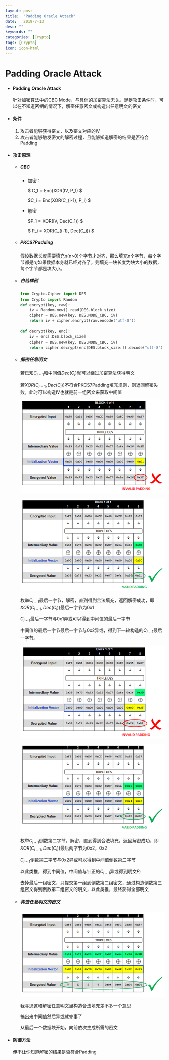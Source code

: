 ```yaml
---
layout: post
title:  "Padding Oracle Attack"
date:   2019-7-13
desc: ""
keywords: ""
categories: [Crypto]
tags: [Crypto]
icon: icon-html
---
```


# Padding Oracle Attack

* #### Padding Oracle Attack

  针对加密算法中的CBC Mode，与具体的加密算法无关。满足攻击条件时，可以在不知道密钥的情况下，解密任意密文或构造出任意明文的密文

* #### 条件

  1. 攻击者能够获得密文，以及密文对应的IV
  2. 攻击者能够触发密文的解密过程，且能够知道解密的结果是否符合Padding

* #### 攻击原理

  * ##### CBC

    - 加密：

      $ C_1 = Enc(XOR(IV, P_1) $

      $C_i = Enc(XOR(C_{i-1}, P_i) $

    - 解密

      $P_1 = XOR(IV, Dec(C_1)) $

      $ P_i = XOR(C_{i-1}, Dec(C_i)) $

  * ##### PKCS7Padding

    假设数据长度需要填充n(n>0)个字节才对齐，那么填充n个字节，每个字节都是n;如果数据本身就已经对齐了，则填充一块长度为块大小的数据，每个字节都是块大小。

  * ##### 白给样例

    ```python
    from Crypto.Cipher import DES
    from Crypto import Random
    def encrypt(key, raw):
        iv = Random.new().read(DES.block_size)
        cipher = DES.new(key, DES.MODE_CBC, iv)
        return iv + cipher.encrypt(raw.encode("utf-8"))
    
    def decrypt(key, enc):
        iv = enc[:DES.block_size]
        cipher = DES.new(key, DES.MODE_CBC, iv)
        return cipher.decrypt(enc[DES.block_size:]).decode("utf-8")
    
    ```

    

  * ##### 解密任意明文

    若已知$C_{i-1}$和中间值$Dec(C_i)$就可以绕过加密算法获得明文

    若$XOR(C_{i-1}, Dec(C_i))$不符合PKCS7Padding填充规则，则返回解密失败，此时可以构造IV也就是前一组密文来获取中间值

    ![3](https://raw.githubusercontent.com/AiDaiP/images/master/Padding%20Oracle%20Attack/3.png)

    ![1](https://raw.githubusercontent.com/AiDaiP/images/master/Padding%20Oracle%20Attack/1.png)

    枚举$C_{i-1}$最后一字节，解密，直到得到合法填充，返回解密成功，即$XOR(C_{i-1}, Dec(C_i))$最后一字节为0x1

    $C_{i-1}$最后一字节与0x1异或可以得到中间值的最后一字节

    中间值的最后一字节最后一字节与0x2异或，得到下一轮构造的$C_{i-1}$最后一字节。

    ![4](https://raw.githubusercontent.com/AiDaiP/images/master/Padding%20Oracle%20Attack/4.png)

    ![2](https://raw.githubusercontent.com/AiDaiP/images/master/Padding%20Oracle%20Attack/2.png)

    枚举$C_{i-1}$倒数第二字节，解密，直到得到合法填充，返回解密成功，即$XOR(C_{i-1}, Dec(C_i))$最后两字节为0x2，0x2

    $C_{i-1}$倒数第二字节与0x2异或可以得到中间值倒数第二字节

    以此类推，得到中间值，中间值与针正的$C_{i-1}$异或得到明文$P_i$

    去掉最后一组密文，只提交第一组到倒数第二组密文，通过构造倒数第三组密文得到倒数第二组密文的明文，以此类推，最终获得全部明文

  * ##### 构造任意明文的密文

    ![5](https://raw.githubusercontent.com/AiDaiP/images/master/Padding%20Oracle%20Attack/5.png)

    我寻思这和解密任意明文里构造合法填充差不多一个意思

    搞出来中间值然后异或就完事了

    从最后一个数据块开始，向前依次生成所需的密文

* #### 防御方法

  俺不让你知道解密的结果是否符合Padding 